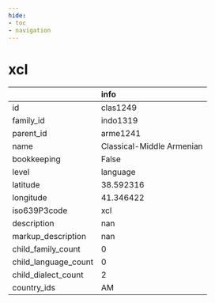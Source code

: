 ```yaml
---
hide:
- toc
- navigation
---
```

# xcl
|                      | info                      |
|:---------------------|:--------------------------|
| id                   | clas1249                  |
| family_id            | indo1319                  |
| parent_id            | arme1241                  |
| name                 | Classical-Middle Armenian |
| bookkeeping          | False                     |
| level                | language                  |
| latitude             | 38.592316                 |
| longitude            | 41.346422                 |
| iso639P3code         | xcl                       |
| description          | nan                       |
| markup_description   | nan                       |
| child_family_count   | 0                         |
| child_language_count | 0                         |
| child_dialect_count  | 2                         |
| country_ids          | AM                        |